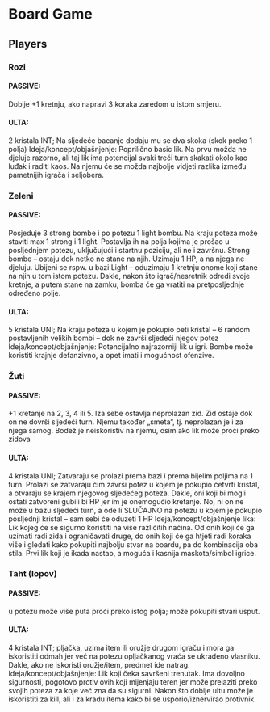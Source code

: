 # Board Game

## Players

### Rozi
#### PASSIVE: 
Dobije +1 kretnju, ako napravi 3 koraka zaredom u istom smjeru.
#### ULTA: 
2 kristala INT; Na sljedeće bacanje dodaju mu se dva skoka (skok preko 1 polja)
Ideja/koncept/objašnjenje: Poprilično basic lik. Na prvu možda ne djeluje razorno, ali taj lik ima potencijal svaki treći turn skakati okolo kao luđak i raditi kaos. Na njemu će se možda najbolje vidjeti razlika između pametnijih igrača i seljobera.

### Zeleni
#### PASSIVE: 
Posjeduje 3 strong bombe i po potezu 1 light bombu. Na kraju poteza može staviti max 1 strong i 1 light. Postavlja ih na polja kojima je prošao u posljednjem potezu, uključujući i startnu poziciju, ali ne i završnu. 
Strong bombe – ostaju dok netko ne stane na njih. Uzimaju 1 HP, a na njega ne djeluju. Ubijeni se rspw. u bazi
Light – oduzimaju 1 kretnju onome koji stane na njih u tom istom potezu. Dakle, nakon što igrač/nesretnik odredi svoje kretnje, a putem stane na zamku, bomba će ga vratiti na pretposljednje određeno polje. 
#### ULTA: 
5 kristala UNI; Na kraju poteza u kojem je pokupio peti kristal – 6 random postavljenih velikih bombi – dok ne završi sljedeći njegov potez
Ideja/koncept/objašnjenje: Potencijalno najrazorniji lik u igri. Bombe može koristiti krajnje defanzivno, a opet imati i mogućnost ofenzive. 

### Žuti
#### PASSIVE: 
+1 kretanje na 2, 3, 4 ili 5. Iza sebe ostavlja neprolazan zid.  Zid ostaje dok on ne dovrši sljedeći turn. Njemu također „smeta“, tj. neprolazan je i za njega samog. Bodež je neiskoristiv na njemu, osim ako lik može proći preko zidova
#### ULTA: 
4 kristala UNI; Zatvaraju se prolazi prema bazi i prema bijelim poljima na 1 turn. Prolazi se zatvaraju čim završi potez u kojem je pokupio četvrti kristal, a otvaraju se krajem njegovog sljedećeg poteza. Dakle, oni koji bi mogli ostati zatvoreni gubili bi HP jer im je onemogućio kretanje. No, ni on ne može u bazu sljedeći turn, a ode li SLUČAJNO na potezu u kojem je pokupio posljednji kristal – sam sebi će oduzeti 1 HP 
Ideja/koncept/objašnjenje lika: Lik kojeg će se sigurno koristiti na više različitih načina. Od onih koji će ga uzimati radi zida i ograničavati druge, do onih koji će ga htjeti radi koraka više i gledati kako pokupiti najbolju stvar na boardu, pa do kombinacija oba stila. Prvi lik koji je ikada nastao, a moguća i kasnija maskota/simbol igrice.

### Taht (lopov)
#### PASSIVE: 
u potezu može više puta proći preko istog polja; može pokupiti stvari usput. 
#### ULTA:
4 kristala INT; pljačka, uzima item ili oružje drugom igraču i mora ga iskoristiti odmah jer već na potezu opljačkanog vraća se ukradeno vlasniku. Dakle, ako ne iskoristi oružje/item, predmet ide natrag. 
Ideja/koncept/objašnjenje: Lik koji čeka savršeni trenutak. Ima dovoljno sigurnosti, pogotovo protiv ovih koji mijenjaju teren jer može prelaziti preko svojih poteza za koje već zna da su sigurni. Nakon što dobije ultu može je iskoristiti za kill, ali i za krađu itema kako bi se usporio/iznervirao protivnik.
